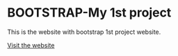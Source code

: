 # BOOTSTRAP-My 1st project
This is the website with bootstrap 1st project website.

[Visit the website](https://rabbani978.github.io/1st_Bootstrap__Project---1/)
